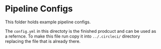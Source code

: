 # Pipeline Configs

This folder holds example pipeline configs.

The `config.yml` in this directoty is the finished prodcuct and can be used as a refernce. To make this file run copy it into `../.circleci/` directory replacing the file that is already there.